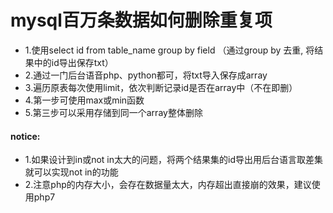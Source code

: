 # mysql百万条数据如何删除重复项

* 1.使用select id from table_name group by field （通过group by 去重, 将结果中的id导出保存txt）
* 2.通过一门后台语音php、python都可，将txt导入保存成array
* 3.遍历原表每次使用limit，依次判断记录id是否在array中（不在即删）
* 4.第一步可使用max或min函数
* 5.第三步可以采用存储到同一个array整体删除

#### notice: 
* 1.如果设计到in或not in太大的问题，将两个结果集的id导出用后台语言取差集就可以实现not in的功能
* 2.注意php的内存大小，会存在数据量太大，内存超出直接崩的效果，建议使用php7
